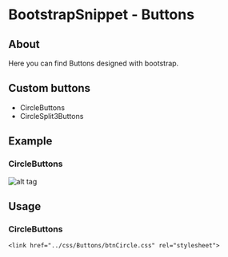 # BootstrapSnippet - Buttons

## About

Here you can find Buttons designed with bootstrap.

## Custom buttons

* CircleButtons
* CircleSplit3Buttons

## Example
### CircleButtons
![alt tag](https://github.com/WebDesign-Spippet/BootstrapSnippet/blob/master/img/ReadmeIMG/CircleButtons.png)

## Usage

### CircleButtons
```
<link href="../css/Buttons/btnCircle.css" rel="stylesheet">
```
